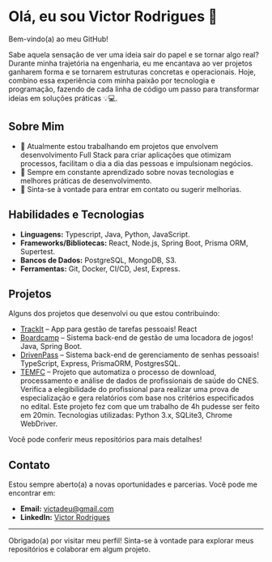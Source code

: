 # Olá, eu sou Victor Rodrigues 👋

Bem-vindo(a) ao meu GitHub!

Sabe aquela sensação de ver uma ideia sair do papel e se tornar algo real? Durante minha trajetória na engenharia, eu me encantava ao ver projetos ganharem forma e se tornarem estruturas concretas e operacionais.
Hoje, combino essa experiência com minha paixão por tecnologia e programação, fazendo de cada linha de código um passo para transformar ideias em soluções práticas 💡💻.

## Sobre Mim

- 🔭 Atualmente estou trabalhando em projetos que envolvem desenvolvimento Full Stack para criar aplicações que otimizam processos, facilitam o dia a dia das pessoas e impulsionam negócios.
- 🌱 Sempre em constante aprendizado sobre novas tecnologias e melhores práticas de desenvolvimento.
- 💬 Sinta-se à vontade para entrar em contato ou sugerir melhorias.

## Habilidades e Tecnologias

- **Linguagens:** Typescript, Java, Python, JavaScript.
- **Frameworks/Bibliotecas:** React, Node.js, Spring Boot, Prisma ORM, Supertest.
- **Bancos de Dados:** PostgreSQL, MongoDB, S3.
- **Ferramentas:** Git, Docker, CI/CD, Jest, Express.

## Projetos

Alguns dos projetos que desenvolvi ou que estou contribuindo:

- [TrackIt](https://github.com/victortsrodrigues/TrackIt) – App para gestão de tarefas pessoais! React
- [Boardcamp](https://github.com/victortsrodrigues/boardcamp-java) – Sistema back-end de gestão de uma locadora de jogos! Java, Spring Boot.
- [DrivenPass](https://github.com/victortsrodrigues/drivenpass) –  Sistema back-end de gerenciamento de senhas pessoais! TypeScript, Express, PrismaORM, PostgresSQL.
- [TEMFC](https://github.com/victortsrodrigues/tem-fc) – Projeto que automatiza o processo de download, processamento e análise de dados de profissionais de saúde do CNES. Verifica a elegibilidade do profissional para realizar uma prova de especialização e gera relatórios com base nos critérios especificados no edital. Este projeto fez com que um trabalho de 4h pudesse ser feito em 20min. Tecnologias utilizadas: Python 3.x, SQLite3, Chrome WebDriver.

Você pode conferir meus repositórios para mais detalhes!

## Contato

Estou sempre aberto(a) a novas oportunidades e parcerias. Você pode me encontrar em:

- **Email:** [victadeu@gmail.com](mailto:victadeu@gmail.com)
- **LinkedIn:** [Victor Rodrigues](https://www.linkedin.com/in/victortadeurodrigues)

---

Obrigado(a) por visitar meu perfil! Sinta-se à vontade para explorar meus repositórios e colaborar em algum projeto.
<!--
**victortsrodrigues/victortsrodrigues** is a ✨ _special_ ✨ repository because its `README.md` (this file) appears on your GitHub profile.

Here are some ideas to get you started:

- 🔭 I’m currently working on ...
- 🌱 I’m currently learning ...
- 👯 I’m looking to collaborate on ...
- 🤔 I’m looking for help with ...
- 💬 Ask me about ...
- 📫 How to reach me: ...
- 😄 Pronouns: ...
- ⚡ Fun fact: ...
-->
